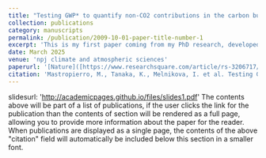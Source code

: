 ```yaml
---
title: "Testing GWP* to quantify non-CO2 contributions in the carbon budget framework: the case under overshoot scenarios"
collection: publications
category: manuscripts
permalink: /publication/2009-10-01-paper-title-number-1
excerpt: 'This is my first paper coming from my PhD research, developed in collaboration with researchers from LSCE (FR) and under the guidance of Dr. Katsumasa Tanaka.'
date: March 2025
venue: 'npj climate and atmospheric sciences'
paperurl: '[Nature]([https://www.researchsquare.com/article/rs-3206717/v1](https://www.nature.com/articles/s41612-025-00980-7))'
citation: 'Mastropierro, M., Tanaka, K., Melnikova, I. et al. Testing GWP* to quantify non-CO2 contributions in the carbon budget framework in overshoot scenarios. npj Clim Atmos Sci 8, 101 (2025). https://doi.org/10.1038/s41612-025-00980-7'
---
```


slidesurl: 'http://academicpages.github.io/files/slides1.pdf'
The contents above will be part of a list of publications, if the user clicks the link for the publication than the contents of section will be rendered as a full page, allowing you to provide more information about the paper for the reader. When publications are displayed as a single page, the contents of the above "citation" field will automatically be included below this section in a smaller font.
